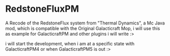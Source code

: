 # RedstoneFluxPM
A Recode of the RedstoneFlux system from "Thermal Dynamics", a Mc Java mod, which is compatible with the Original Galacticraft Mop, i will use this as example for GalacticraftPM and other plugins i will write :>

i will start the development, when i am at a specific state with GalacticraftPM4 or when GalacticraftPM5 is out :>
